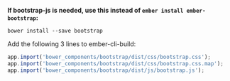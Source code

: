 **If bootstrap-js is needed, use this instead of `ember install ember-bootstrap`:**

`bower install --save bootstrap`

Add the following 3 lines to ember-cli-build:		

```javascript
app.import('bower_components/bootstrap/dist/css/bootstrap.css');		
app.import('bower_components/bootstrap/dist/css/bootstrap.css.map');		
app.import('bower_components/bootstrap/dist/js/bootstrap.js');
```
